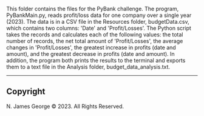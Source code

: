 This folder contains the files for the PyBank challenge.  The program, PyBankMain.py, reads profit/loss data for one company over a single year (2023).  The data is in a CSV file in the Resources folder, budgetData.csv, which contains two columns: 'Date' and 'Profit/Losses'.  The Python script takes the records and calculates each of the following values: the total number of records, the net total amount of 'Profit/Losses', the average changes in 'Profit/Losses', the greatest increase in profits (date and amount), and the greatest decrease in profits (date and amount).  In addition, the program both prints the results to the terminal and exports them to a text file in the Analysis folder, budget_data_analysis.txt.

----

## Copyright

N. James George © 2023. All Rights Reserved.
